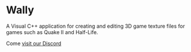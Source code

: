 # Wally
A Visual C++ application for creating and editing 3D game texture files for games such as Quake II and Half-Life.

Come [visit our Discord](https://discord.gg/xsEHsqdX)